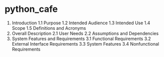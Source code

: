 # python_cafe
1. Introduction
1.1 Purpose
1.2 Intended Audience
1.3 Intended Use
1.4 Scope
1.5 Definitions and Acronyms
2. Overall Description
2.1 User Needs
2.2 Assumptions and Dependencies
3. System Features and Requirements
3.1 Functional Requirements
3.2 External Interface Requirements
3.3 System Features
3.4 Nonfunctional Requirements
